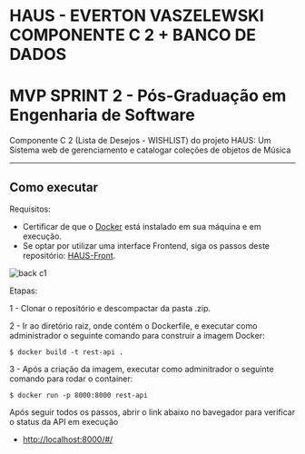 # HAUS - EVERTON VASZELEWSKI COMPONENTE C 2 + BANCO DE DADOS
# MVP SPRINT 2 - Pós-Graduação em Engenharia de Software

Componente C 2 (Lista de Desejos - WISHLIST) do projeto HAUS: Um Sistema web de gerenciamento e catalogar coleções de objetos de Música


---
## Como executar 

Requisitos:
- Certificar de que o [Docker](https://docs.docker.com/engine/install/) está instalado em sua máquina e em execução.
- Se optar por utilizar uma interface Frontend, siga os passos deste repositório: [HAUS-Front](https://github.com/Vaszelewski/pucrio-mvp-sprint2-haus-component-a-b/).

![back c1](https://github.com/Vaszelewski/pucrio-mvp-sprint2-haus-component-c-2/assets/50892923/07d02675-aa02-4bf3-bea5-51e8ae83487d)

Etapas:


1 - Clonar o repositório e descompactar da pasta .zip.

2 - Ir ao diretório raiz, onde contém o Dockerfile, e executar como administrador o seguinte comando para construir a imagem Docker:
```
$ docker build -t rest-api .
```

3 - Após a criação da imagem, executar como adminitrador o seguinte comando para rodar o container:
```
$ docker run -p 8000:8000 rest-api
```

Após seguir todos os passos, abrir o link abaixo no bavegador para verificar o status da API em execução
- [http://localhost:8000/#/](http://localhost:8000/#/)

